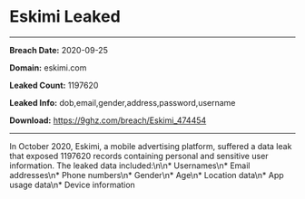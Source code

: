 # Eskimi Leaked

------------
**Breach Date:** 2020-09-25

**Domain:** eskimi.com

**Leaked Count:** 1197620

**Leaked Info:** dob,email,gender,address,password,username

**Download:** https://9ghz.com/breach/Eskimi_474454

------------
In October 2020, Eskimi, a mobile advertising platform, suffered a data leak that exposed 1197620 records containing personal and sensitive user information. The leaked data included:\n\n* Usernames\n* Email addresses\n* Phone numbers\n* Gender\n* Age\n* Location data\n* App usage data\n* Device information

